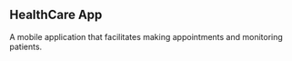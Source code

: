 ## HealthCare App
A mobile application that facilitates making appointments and monitoring patients.






